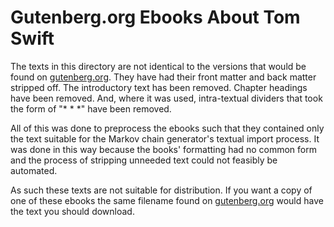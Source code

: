 # Gutenberg.org Ebooks About Tom Swift

The texts in this directory are not identical to the versions that would be
found on [gutenberg.org](https://gutenberg.org/). They have had their front
matter and back matter stripped off. The introductory text has been removed.
Chapter headings have been removed. And, where it was used, intra-textual
dividers that took the form of "* * *" have been removed.

All of this was done to preprocess the ebooks such that they contained only
the text suitable for the Markov chain generator's textual import process. It
was done in this way because the books' formatting had no common form and the
process of stripping unneeded text could not feasibly be automated.

As such these texts are not suitable for distribution. If you
want a copy of one of these ebooks the same filename found on
[gutenberg.org](https://gutenberg.org/) would have the text you should download.

